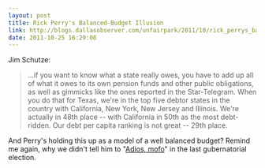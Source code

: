 ```yaml
---
layout: post
title: Rick Perry's Balanced-Budget Illusion
link: http://blogs.dallasobserver.com/unfairpark/2011/10/rick_perrys_balanced-budget_il.php
date: 2011-10-25 16:29:08
---
```


Jim Schutze:
> ...if you want to know what a state really owes, you have to add up all of
> what it owes to its own pension funds and other public obligations, as well
> as gimmicks like the ones reported in the Star-Telegram. When you do that
> for Texas, we're in the top five debtor states in the country with
> California, New York, New Jersey and Illinois. We're actually in 48th place
> -- with California in 50th as the most debt-ridden. Our debt per capita
> ranking is not great -- 29th place.

And Perry's holding this up as a model of a well balanced budget?
Remind me again, why we didn't tell him to "[Adios, mofo][1]" in the last
gubernatorial election.

[1]: http://www.youtube.com/watch?v=I4tWZNxnABk
